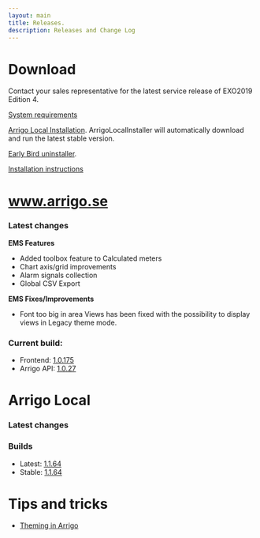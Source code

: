 ```yaml
---
layout: main
title: Releases.
description: Releases and Change Log
---
```

# Download

Contact your sales representative for the latest service release of EXO2019 Edition 4.

[System requirements](./systemrequirements.md)

[Arrigo Local Installation](https://arrigo.blob.core.windows.net/arrigo/ArrigoLocalInstaller.exe). ArrigoLocalInstaller will automatically download and run the latest stable version.

[Early Bird uninstaller](https://arrigo.blob.core.windows.net/arrigo/ArrigoEarlybirdUninstaller-1.0.19.exe).

[Installation instructions](./prereq.md)

# www.arrigo.se
### Latest changes

**EMS Features**

- Added toolbox feature to Calculated meters
- Chart axis/grid improvements
- Alarm signals collection
- Global CSV Export

**EMS Fixes/Improvements**
- Font too big in area Views has been fixed with the possibility to display views in Legacy theme mode.

### Current build: 
- Frontend: [1.0.175](./frontend.html#10175)
- Arrigo API: [1.0.27](./arrigoapi.html#1027)

# Arrigo Local
### Latest changes


### Builds
- Latest: [1.1.64](./arrigolocalinstaller.html#1164)
- Stable: [1.1.64](./arrigolocalinstaller.html#1164)



# Tips and tricks

- [Theming in Arrigo](./theme_arrigo.md)